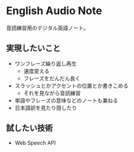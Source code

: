 # English Audio Note

音読練習用のデジタル英語ノート。

## 実現したいこと

- ワンフレーズ繰り返し再生
  - 速度変える
  - フレーズをだんだん長く
- スラッシュとかアクセントの位置とか書きこめる
  - それを見ながら音読練習
- 単語やフレーズの意味などのノートも兼ねる
- 日本語訳を見たり隠したり

## 試したい技術

- Web Speech API
